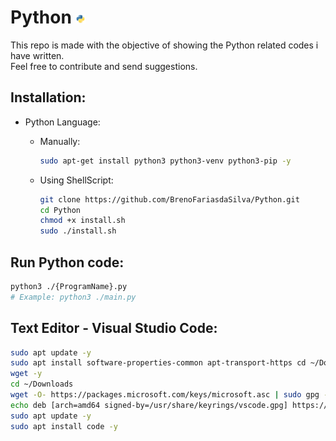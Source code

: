 # Python <img src="https://github.com/devicons/devicon/blob/master/icons/python/python-original.svg"  width="3%" height="3%">
This repo is made with the objective of showing the Python related codes i have written. \
Feel free to contribute and send suggestions.

## Installation:
* Python Language:

	* Manually:
		```bash
		sudo apt-get install python3 python3-venv python3-pip -y
		```

	* Using ShellScript:
		```bash
		git clone https://github.com/BrenoFariasdaSilva/Python.git
		cd Python
		chmod +x install.sh
		sudo ./install.sh
		```

## Run Python code:
```bash
python3 ./{ProgramName}.py
# Example: python3 ./main.py 
```

## Text Editor - Visual Studio Code:
```bash
sudo apt update -y
sudo apt install software-properties-common apt-transport-https cd ~/Downloads
wget -y
cd ~/Downloads
wget -O- https://packages.microsoft.com/keys/microsoft.asc | sudo gpg --dearmor | sudo tee /usr/share/keyrings/vscode.gpg
echo deb [arch=amd64 signed-by=/usr/share/keyrings/vscode.gpg] https://packages.microsoft.com/repos/vscode stable main | sudo tee /etc/apt/sources.list.d/vscode.list
sudo apt update -y
sudo apt install code -y
```
